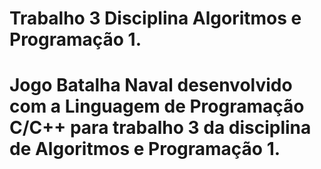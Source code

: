 # Trabalho 3 Disciplina Algoritmos e Programação 1.

# Jogo Batalha Naval desenvolvido com a Linguagem de Programação C/C++ para trabalho 3 da disciplina de Algoritmos e Programação 1.
